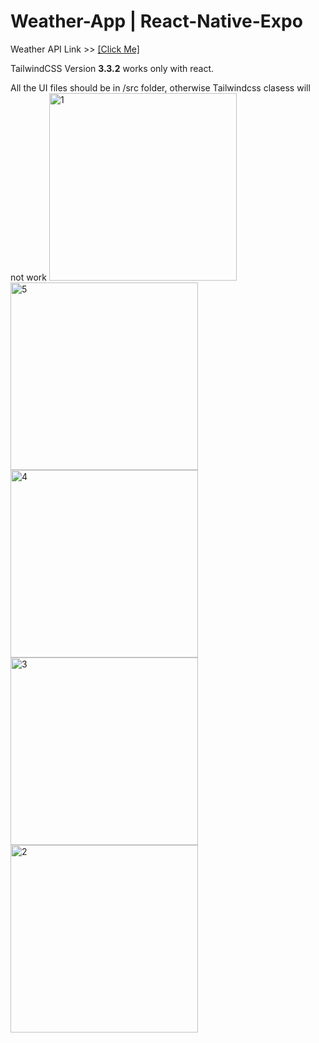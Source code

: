 # Weather-App | React-Native-Expo

Weather API Link >> [[Click Me]](https://www.weatherapi.com "Weather API")

TailwindCSS Version **3.3.2** works only with react.

All the UI files should be in /src folder, otherwise Tailwindcss clasess will not work
<img width="300" alt="1" src="https://github.com/ismailyykhalid/Weather-App-for-Apple-IOS-React-Native-Expo/assets/109650150/86302de6-c5d7-4cd8-b4bd-1611e03cfa3f">
<img width="300" alt="5" src="https://github.com/ismailyykhalid/Weather-App-for-Apple-IOS-React-Native-Expo/assets/109650150/a6838949-0849-4b11-82d5-dfd9bab57046">
<img width="300" alt="4" src="https://github.com/ismailyykhalid/Weather-App-for-Apple-IOS-React-Native-Expo/assets/109650150/ab141696-aac2-4106-8a0f-013268659d3a">
<img width="300" alt="3" src="https://github.com/ismailyykhalid/Weather-App-for-Apple-IOS-React-Native-Expo/assets/109650150/9d7b0a29-6ecd-4846-9c09-e8e09c28521c">
<img width="300" alt="2" src="https://github.com/ismailyykhalid/Weather-App-for-Apple-IOS-React-Native-Expo/assets/109650150/8f04f55f-ef35-451b-8d6a-ded80dd05a91">
